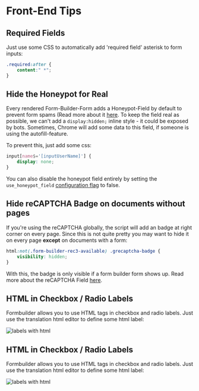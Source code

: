 # Front-End Tips

## Required Fields
Just use some CSS to automatically add 'required field' asterisk to form inputs:

```css
.required:after { 
    content:" *"; 
}
```

## Hide the Honeypot for Real
Every rendered Form-Builder-Form adds a Honeypot-Field by default to prevent form spams (Read more about it [here](./03_SpamProtection.md).
To keep the field real as possible, we can't add a `display:hidden;` inline style - it could be exposed by bots.
Sometimes, Chrome will add some data to this field, if someone is using the autofill-feature.

To prevent this, just add some css:

```css
input[name$='[inputUserName]'] {
    display: none;
}

```

You can also disable the honeypot field entirely by setting the `use_honeypot_field`
[configuration flag](100_ConfigurationFlags.md) to false.

## Hide reCAPTCHA Badge on documents without pages
If you're using the reCAPTCHA globally, the script will add an badge at right corner on every page.
Since this is not quite pretty you may want to hide it on every page **except** on documents with a form:

```css
html:not(.form-builder-rec3-available) .grecaptcha-badge {
    visibility: hidden;
}
```

With this, the badge is only visible if a form builder form shows up. 
Read more about the reCAPTCHA Field [here](./03_SpamProtection.md).

## HTML in Checkbox / Radio Labels
Formbuilder allows you to use HTML tags in checkbox and radio labels.
Just use the translation html editor to define some html label:

![labels with html](https://user-images.githubusercontent.com/700119/54492883-97453680-48ca-11e9-9abe-d43d1d89a505.png)

## HTML in Checkbox / Radio Labels
Formbuilder allows you to use HTML tags in checkbox and radio labels.
Just use the translation html editor to define some html label:

![labels with html](https://user-images.githubusercontent.com/700119/54492883-97453680-48ca-11e9-9abe-d43d1d89a505.png)
